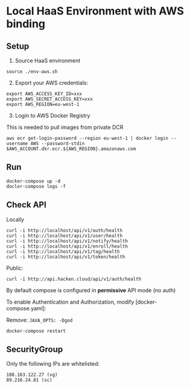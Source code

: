 # Local HaaS Environment with AWS binding

## Setup

1. Source HaaS environment

```
source ./env-aws.sh
```

2. Export your AWS credentials:

```
export AWS_ACCESS_KEY_ID=xxx
export AWS_SECRET_ACCESS_KEY=xxx
export AWS_REGION=eu-west-1
```

3. Login to AWS Docker Registry

This is needed to pull images from private DCR

```
aws ecr get-login-password --region eu-west-1 | docker login --username AWS --password-stdin $AWS_ACCOUNT.dkr.ecr.${AWS_REGION}.amazonaws.com
```

## Run

```
docker-compose up -d
docler-compose logs -f 
```

## Check API

Locally

```
curl -i http://localhost/api/v1/auth/health
curl -i http://localhost/api/v1/user/health
curl -i http://localhost/api/v1/notify/health
curl -i http://localhost/api/v1/enroll/health
curl -i http://localhost/api/v1/tag/health
curl -i http://localhost/api/v1/token/health
```

Public:

```
curl -i http://api.hacken.cloud/api/v1/auth/health
```


By default compose is configured in __permissive__ API mode (no auth)

To enable Authentication and Authorization, modify [docker-compose.yaml]:

Remove: `JAVA_OPTS: -Dgod`

```
docker-compose restart
```


## SecurityGroup

Only the following IPs are whitelisted:

```
188.163.122.27 (vg)
89.216.24.81 (sc)
```